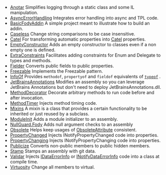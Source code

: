   * [Anotar](https://github.com/SimonCropp/Anotar) Simplifies logging through a static class and some IL manipulation.
  * [AsyncErrorHandling](https://github.com/shiftkey/Fody.AsyncErrorHandling) Integrates error handling into async and TPL code.
  * [BasicFodyAddin](https://github.com/SimonCropp/BasicFodyAddin) A simple project meant to illustrate how to build an addin.
  * [Caseless](https://github.com/SimonCropp/Caseless) Change string comparisons to be case insensitive.
  * [Catel](http://catelfody.codeplex.com/) For transforming automatic properties into [Catel](http://catel.codeplex.com/) properties.
  * [EmptyConstructor](https://github.com/SimonCropp/EmptyConstructor) Adds an empty constructor to classes even if a non empty one is defined.
  * [ExtraConstraints](https://github.com/SimonCropp/ExtraConstraints) Facilitates adding constraints for Enum and Delegate to types and methods.
  * [Fielder](https://github.com/SimonCropp/Fielder) Converts public fields to public properties.
  * [Freezable](https://github.com/SimonCropp/Freezable) Implements the Freezable pattern.
  * [InfoOf](https://github.com/SimonCropp/InfoOf) Provides `methodof`, `propertyof` and `fieldof` equivalents of [`typeof`](http://msdn.microsoft.com/en-us/library/58918ffs.aspx) .
  * [JetBrainsAnnotations](https://github.com/SimonCropp/JetBrainsAnnotations.Fody) Modifies an assembly so you can leverage JetBrains Annotations but don't need to deploy JetBrainsAnnotations.dll. 
  * [MethodDecorator](http://github.com/citizenmatt/MethodDecorator.Fody) Decorate arbitrary methods to run code before and after invocation.
  * [MethodTimer](https://github.com/SimonCropp/MethodTimer) Injects method timing code.
  * [Mixins](https://bitbucket.org/skwasiborski/mixins.fody/wiki/Home) A mixin is a class that provides a certain functionality to be inherited or just reused by a subclass.
  * [ModuleInit](https://github.com/SimonCropp/ModuleInit) Adds a module initializer to an assembly.
  * [NullGuard.Fody](https://github.com/SimonCropp/NullGuard.Fody) Adds null argument checks to an assembly
  * [Obsolete](https://github.com/SimonCropp/Obsolete) Helps keep usages of [ObsoleteAttribute]([http://msdn.microsoft.com/en-us/library/fwz0y5c2 ) consistent.
  * [PropertyChanged](https://github.com/SimonCropp/PropertyChanged) Injects INotifyPropertyChanged code into properties.
  * [PropertyChanging](https://github.com/SimonCropp/PropertyChanging) Injects INotifyPropertyChanging code into properties.
  * [Publicize](https://github.com/SimonCropp/Publicize) Converts non-public members to public hidden members.
  * [Stamp](https://github.com/SimonCropp/Stamp) Stamps an assembly with git data.
  * [Validar](https://github.com/SimonCropp/Validar) Injects [IDataErrorInfo](http://msdn.microsoft.com/en-us/library/system.componentmodel.IDataErrorInfo.aspx) or [INotifyDataErrorInfo](http://msdn.microsoft.com/en-us/library/system.componentmodel.INotifyDataErrorInfo.aspx ) code into a class at compile time.
  * [Virtuosity](https://github.com/SimonCropp/Virtuosity) Change all members to virtual.